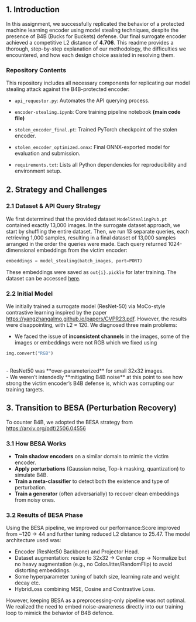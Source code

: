 ## 1. Introduction
In this assignment, we successfully replicated the behavior of a protected machine learning encoder using model stealing techniques, despite the presence of B4B (Bucks for Buckets) defense. Our final surrogate encoder achieved a competitive L2 distance of **4.706**. This readme provides a thorough, step-by-step explanation of our methodology, the difficulties we encountered, and how each design choice assisted in resolving them.

### Repository Contents

This repository includes all necessary components for replicating our model stealing attack against the B4B-protected encoder:

- `api_requestor.py`: Automates the API querying process.

- `encoder-stealing.ipynb`: Core training pipeline notebook **(main code file)**

- `stolen_encoder_final.pt`: Trained PyTorch checkpoint of the stolen encoder.

- `stolen_encoder_optimized.onnx`: Final ONNX-exported model for evaluation and submission.

- `requirements.txt`: Lists all Python dependencies for reproducibility and environment setup.


## 2. Strategy and Challenges
### 2.1 Dataset & API Query Strategy
We first determined that the provided dataset `ModelStealingPub.pt` contained exactly 13,000 images. In the surrogate dataset approach, we start by shuffling the entire dataset. Then, we run 13 separate queries, each retrieving 1,000 samples, resulting in a final dataset of 13,000 samples arranged in the order the queries were made. Each query returned 1024-dimensional embeddings from the victim encoder:

```python
embeddings = model_stealing(batch_images, port=PORT)
```
These embeddings were saved as `out{i}.pickle` for later training. The dataset can be accessed [here](https://drive.google.com/drive/folders/1XYM_9pgHlzaAsTavjNof0jqvw2tHwq_a?usp=drive_link).
### 2.2 Initial Model
We initially trained a surrogate model (ResNet-50) via MoCo-style contrastive learning inspired by the paper https://yangzhangalmo.github.io/papers/CVPR23.pdf. However, the results were disappointing, with L2 ≈ 120. We diagnosed three main problems:
- We faced the issue of **inconsistent channels** in the images, some of the images or embeddings were not RGB which we fixed using 
```python
img.convert("RGB")
```
<br> 
- ResNet50 was **over-parameterized** for small 32x32 images. <br>
- We weren’t intendedly **mitigating B4B noise** at this point to see how strong the victim encoder’s B4B defense is, which was corrupting our training targets. <br>

## 3. Transition to BESA (Perturbation Recovery)
To counter B4B, we adopted the BESA strategy from https://arxiv.org/pdf/2506.04556
### 3.1 How BESA Works
- **Train shadow encoders** on a similar domain to mimic the victim encoder.
- **Apply perturbations** (Gaussian noise, Top-k masking, quantization) to simulate B4B.
- **Train a meta-classifier** to detect both the existence and type of perturbation.
- **Train a generator** (often adversarially) to recover clean embeddings from noisy ones.

### 3.2 Results of BESA Phase
Using the BESA pipeline, we improved our performance:Score improved from ~120 → 44 and further tuning reduced L2 distance to 25.47.
The model architecture used was: 
- Encoder (ResNet50 Backbone) and Projector Head.
- Dataset augmentation: resize to 32x32 → Center crop → Normalize but no heavy augmentation (e.g., no ColorJitter/RandomFlip) to avoid distorting embeddings.
- Some hyperparameter tuning of batch size, learning rate and weight decay etc.
- HybridLoss combining MSE, Cosine and Contrastive Loss.

However, keeping BESA as a preprocessing-only pipeline was not optimal. We realized the need to embed noise-awareness directly into our training loop to mimick the behavior of B4B defence.






